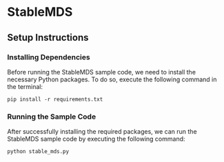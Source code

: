 # StableMDS

## Setup Instructions

### Installing Dependencies

Before running the StableMDS sample code, we need to install the necessary Python packages. To do so, execute the following command in the terminal:

```
pip install -r requirements.txt
```

### Running the Sample Code

After successfully installing the required packages, we can run the StableMDS sample code by executing the following command:

```
python stable_mds.py
```
